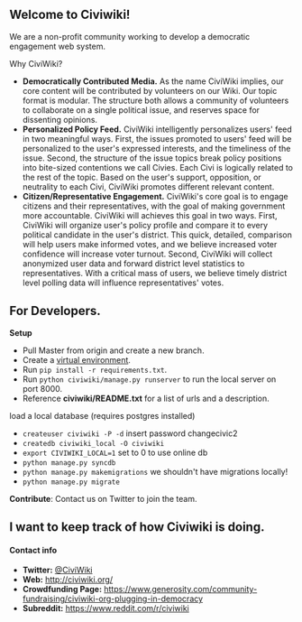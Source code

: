 Welcome to Civiwiki!
-------------------

We are a non-profit community working to develop a democratic engagement web system.

Why CiviWiki?

* **Democratically Contributed Media.** As the name CiviWiki implies, our core content will be contributed by volunteers on our Wiki. Our topic format is modular. The structure both allows a community of volunteers to collaborate on a single political issue, and reserves space for dissenting opinions.
* **Personalized Policy Feed.** CiviWiki intelligently personalizes users' feed in two meaningful ways. First, the issues promoted to users' feed will be personalized to the user's expressed interests, and the timeliness of the issue. Second, the structure of the issue topics break policy positions into bite-sized contentions we call Civies. Each Civi is logically related to the rest of the topic. Based on the user's support, opposition, or neutrality to each Civi, CiviWiki promotes different relevant content. 
* **Citizen/Representative Engagement.** CiviWiki's core goal is to engage citizens and their representatives, with the goal of making government more accountable. CiviWiki will achieves this goal in two ways. First, CiviWiki will organize user's policy profile and compare it to every political candidate in the user's district. This quick, detailed, comparison will help users make informed votes, and we believe increased voter confidence will increase voter turnout. Second, CiviWiki will collect anonymized user data and forward district level statistics to representatives. With a critical mass of users, we believe timely district level polling data will influence representatives' votes.

For Developers.
---------------

**Setup**
* Pull Master from origin and create a new branch.
* Create a [virtual environment](http://docs.python-guide.org/en/latest/dev/virtualenvs/).
* Run `pip install -r requirements.txt`.
* Run `python civiwiki/manage.py runserver` to run the local server on port 8000.
* Reference **civiwiki/README.txt** for a list of urls and a description.

load a local database (requires postgres installed)
* `createuser civiwiki -P -d` insert password changecivic2
* `createdb civiwiki_local -O civiwiki`
* `export CIVIWIKI_LOCAL=1` set to 0 to use online db
* `python manage.py syncdb`
* `python manage.py makemigrations` we shouldn't have migrations locally!
* `python manage.py migrate`


**Contribute**:
Contact us on Twitter to join the team.

I want to keep track of how Civiwiki is doing.
----------------------------------------------

#### Contact info

* **Twitter:** [@CiviWiki](https://twitter.com/civiwiki)
* **Web:** http://civiwiki.org/
* **Crowdfunding Page:** https://www.generosity.com/community-fundraising/civiwiki-org-plugging-in-democracy
* **Subreddit:** https://www.reddit.com/r/civiwiki
